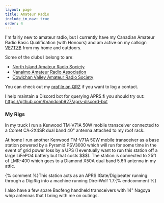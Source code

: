 ```yaml
---
layout: page
title: Amateur Radio
include_in_nav: true
order: 4
---
```


I'm fairly new to amateur radio, but I currently have my Canadian Amateur Radio Basic Qualification (with Honours) and am active on my callsign [VE7TZB](https://aprs.fi/?call=VE7TZB) from my home and outdoors.

Some of the clubs I belong to are:

- [North Island Amateur Radio Society](https://niars.ca/)
- [Nanaimo Amateur Radio Association](http://www.ve7na.ca/)
- [Cowichan Valley Amateur Radio Society](http://cvars.com)

You can check out my [profile on QRZ](https://www.qrz.com/db/ve7tzb) if you want to log a contact.

I help maintain a Discord bot for querying APRS.fi you should try out: <https://github.com/brandonb927/aprs-discord-bot>

### My Rigs

In my truck I run a Kenwood TM-V71A 50W mobile transceiver connected to a Comet CA-2X4SR dual band 40" antenna attached to my roof rack.

At home I run another Kenwood TM-V71A 50W mobile transceiver as a base station powered by a Pyramid PSV3000 which will run for some time in the event of grid power loss by a UPS (I eventually want to run this station off a large LiFePO4 battery but that costs $$$). The station is connected to 25ft of LMR-400 which goes to a Diamond X50A dual band 5.6ft antenna in my attic.

{% comment %}This station acts as an APRS IGate/Digipeater running through a DigiRig into a machine running Dire-Wolf 1.7.{% endcomment %}

I also have a few spare Baofeng handheld transceivers with 14" Nagoya whip antennas that I bring with me on outings.
